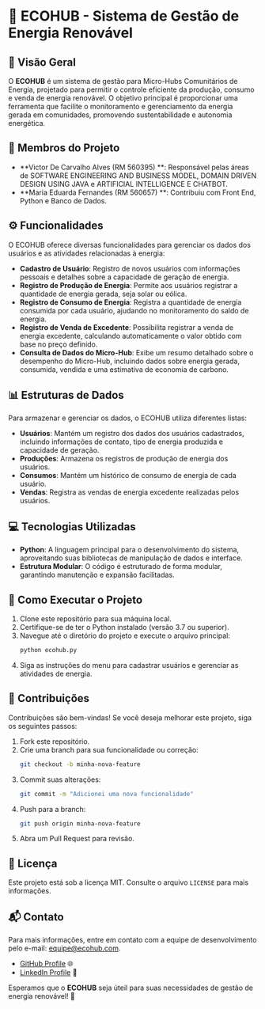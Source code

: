 # 🌱 ECOHUB - Sistema de Gestão de Energia Renovável

## 📖 Visão Geral
O **ECOHUB** é um sistema de gestão para Micro-Hubs Comunitários de Energia, projetado para permitir o controle eficiente da produção, consumo e venda de energia renovável. O objetivo principal é proporcionar uma ferramenta que facilite o monitoramento e gerenciamento da energia gerada em comunidades, promovendo sustentabilidade e autonomia energética.

## 👥 Membros do Projeto
- **Victor De Carvalho Alves (RM 560395) **: Responsável pelas áreas de SOFTWARE ENGINEERING AND BUSINESS MODEL, DOMAIN DRIVEN DESIGN USING JAVA e ARTIFICIAL INTELLIGENCE E CHATBOT.
- **Maria Eduarda Fernandes (RM 560657) **: Contribuiu com Front End, Python e Banco de Dados.

## ⚙️ Funcionalidades
O ECOHUB oferece diversas funcionalidades para gerenciar os dados dos usuários e as atividades relacionadas à energia:

- **Cadastro de Usuário**: Registro de novos usuários com informações pessoais e detalhes sobre a capacidade de geração de energia.
- **Registro de Produção de Energia**: Permite aos usuários registrar a quantidade de energia gerada, seja solar ou eólica.
- **Registro de Consumo de Energia**: Registra a quantidade de energia consumida por cada usuário, ajudando no monitoramento do saldo de energia.
- **Registro de Venda de Excedente**: Possibilita registrar a venda de energia excedente, calculando automaticamente o valor obtido com base no preço definido.
- **Consulta de Dados do Micro-Hub**: Exibe um resumo detalhado sobre o desempenho do Micro-Hub, incluindo dados sobre energia gerada, consumida, vendida e uma estimativa de economia de carbono.

## 📊 Estruturas de Dados
Para armazenar e gerenciar os dados, o ECOHUB utiliza diferentes listas:
- **Usuários**: Mantém um registro dos dados dos usuários cadastrados, incluindo informações de contato, tipo de energia produzida e capacidade de geração.
- **Produções**: Armazena os registros de produção de energia dos usuários.
- **Consumos**: Mantém um histórico de consumo de energia de cada usuário.
- **Vendas**: Registra as vendas de energia excedente realizadas pelos usuários.

## 💻 Tecnologias Utilizadas
- **Python**: A linguagem principal para o desenvolvimento do sistema, aproveitando suas bibliotecas de manipulação de dados e interface.
- **Estrutura Modular**: O código é estruturado de forma modular, garantindo manutenção e expansão facilitadas.

## 🚀 Como Executar o Projeto
1. Clone este repositório para sua máquina local.
2. Certifique-se de ter o Python instalado (versão 3.7 ou superior).
3. Navegue até o diretório do projeto e execute o arquivo principal:
   ```bash
   python ecohub.py
   ```
4. Siga as instruções do menu para cadastrar usuários e gerenciar as atividades de energia.

## 🤝 Contribuições
Contribuições são bem-vindas! Se você deseja melhorar este projeto, siga os seguintes passos:
1. Fork este repositório.
2. Crie uma branch para sua funcionalidade ou correção:
   ```bash
   git checkout -b minha-nova-feature
   ```
3. Commit suas alterações:
   ```bash
   git commit -m "Adicionei uma nova funcionalidade"
   ```
4. Push para a branch:
   ```bash
   git push origin minha-nova-feature
   ```
5. Abra um Pull Request para revisão.

## 📜 Licença
Este projeto está sob a licença MIT. Consulte o arquivo `LICENSE` para mais informações.

## 📬 Contato
Para mais informações, entre em contato com a equipe de desenvolvimento pelo e-mail: [equipe@ecohub.com](mailto:equipe@ecohub.com).

- [GitHub Profile](https://github.com/seu-usuario) 🌐
- [LinkedIn Profile](https://www.linkedin.com/in/seu-usuario) 🔗

Esperamos que o **ECOHUB** seja úteil para suas necessidades de gestão de energia renovável! 🌿

